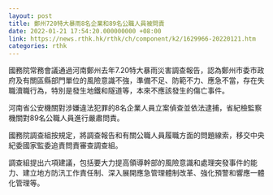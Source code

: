 ```yaml
---
layout: post
title: 鄭州720特大暴雨8名企業和89名公職人員被問責
date: 2022-01-21 17:54:20.000000000 +08:00
link: https://news.rthk.hk/rthk/ch/component/k2/1629966-20220121.htm
categories: rthk
---
```


國務院常務會議通過河南鄭州去年7.20特大暴雨災害調查報告，認為鄭州市委市政府及有關區縣部門單位的風險意識不強，準備不足、防範不力、應急不當，存在失職瀆職行為，特別是發生地鐵和隧道等，本來不應該發生的傷亡事件。

河南省公安機關對涉嫌違法犯罪的8名企業人員立案偵查並依法逮捕，省紀檢監察機關對89名公職人員進行嚴肅問責。

國務院調查組按規定，將調查報告和有關公職人員履職方面的問題線索，移交中央紀委國家監委追責問責審查調查組。

調查組提出六項建議，包括要大力提高領導幹部的風險意識和處理突發事件的能力、建立地方防汛工作責任制、深入展開應急管理體制改革、強化預警和響應一體化管理等。
